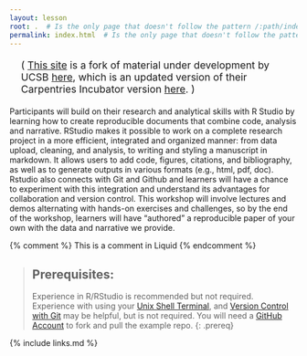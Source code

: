 ```yaml
---
layout: lesson
root: .  # Is the only page that doesn't follow the pattern /:path/index.html
permalink: index.html  # Is the only page that doesn't follow the pattern /:path/index.html
---
```


<div style="font-size: 125%; margin: 20px;">( <a href="https://github.com/MonashDataFluency/r-rep-res-quarto">This site</a> is a fork of material under development by UCSB <a href="https://github.com/UCSBCarpentry/Reproducible-Publications-with-RStudio-Quarto">here</a>, which is an updated version of their Carpentries Incubator version <a href="https://github.com/carpentries-incubator/Reproducible-Publications-with-RStudio">here</a>. )</div>

Participants will build on their research and analytical skills with R Studio by learning how to create reproducible documents that combine code, analysis and narrative. RStudio makes it possible to work on a complete research project in a more efficient, integrated and organized manner: from data upload, cleaning, and analysis, to writing and styling a manuscript in markdown. It allows users to add code, figures, citations, and bibliography, as well as to generate outputs in various formats (e.g., html, pdf, doc). Rstudio also connects with Git and Github and learners will have a chance to experiment with this integration and understand its advantages for collaboration and version control. This workshop will involve lectures and demos alternating with hands-on exercises and challenges, so by the end of the workshop, learners will have “authored” a reproducible paper of your own with the data and narrative we provide. 

<!-- this is an html comment -->

{% comment %} This is a comment in Liquid {% endcomment %}

> ## Prerequisites:
>
> Experience in R/RStudio is recommended but not required. Experience with using your <a href="https://swcarpentry.github.io/shell-novice/">Unix Shell Terminal</a>, and <a href="https://swcarpentry.github.io/git-novice/">Version Control with Git</a> may be helpful, but is not required. You will need a <a href="https://github.com/">GitHub Account</a> to fork and pull the example repo.
{: .prereq}

{% include links.md %}
